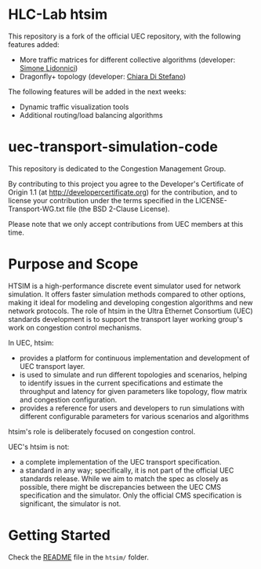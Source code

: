 # HLC-Lab htsim
This repository is a fork of the official UEC repository, with the following features added:
- More traffic matrices for different collective algorithms (developer: [Simone Lidonnici](https://github.com/SimoneLid))
- Dragonfly+ topology (developer: [Chiara Di Stefano](https://github.com/chiaradistefano))

The following features will be added in the next weeks:
- Dynamic traffic visualization tools
- Additional routing/load balancing algorithms

# uec-transport-simulation-code

This repository is dedicated to the Congestion Management Group.

By contributing to this project you agree to the Developer's
Certificate of Origin 1.1 (at http://developercertificate.org) for the
contribution, and to license your contribution under the terms
specified in the LICENSE-Transport-WG.txt file (the BSD 2-Clause
License).

Please note that we only accept contributions from UEC members at this time.

# Purpose and Scope

HTSIM is a high-performance discrete event simulator used for network simulation. 
It offers faster simulation methods compared to other options, making it ideal for modeling and developing congestion algorithms and new network protocols.
The role of htsim in the Ultra Ethernet Consortium (UEC) standards development is to support the transport layer working group's work on congestion control mechanisms.

In UEC, htsim:

- provides a platform for continuous implementation and development of UEC transport layer.
- is used to simulate and run different topologies and scenarios, helping to identify issues in the current specifications and estimate the throughput and latency for given parameters like topology, flow matrix and congestion configuration.
- provides a reference for users and developers to run simulations with different configurable parameters for various scenarios and algorithms


htsim's role is deliberately focused on congestion control.

UEC's htsim is not:

- a complete implementation of the UEC transport specification.
- a standard in any way; specifically, it is not part of the official UEC standards release.
  While we aim to match the spec as closely as possible, there might be discrepancies between the UEC CMS specification and the simulator.
  Only the official CMS specification is significant, the simulator is not.


# Getting Started

Check the [README](htsim/README.md) file in the `htsim/` folder.
